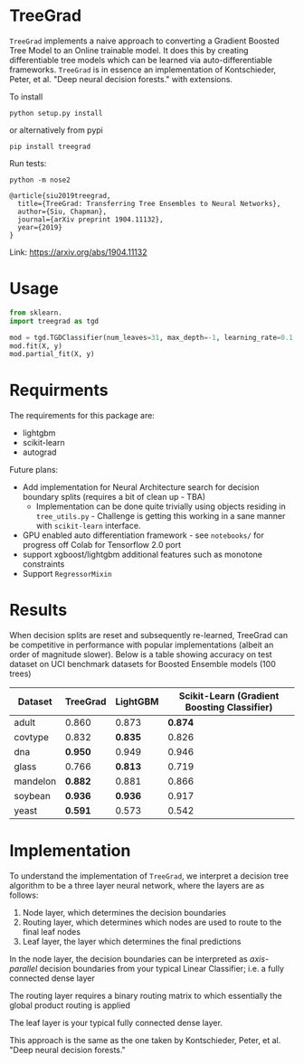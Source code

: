 # TreeGrad

`TreeGrad` implements a naive approach to converting a Gradient Boosted Tree Model to an Online trainable model. It does this by creating differentiable tree models which can be learned via auto-differentiable frameworks. `TreeGrad` is in essence an implementation of Kontschieder, Peter, et al. "Deep neural decision forests." with extensions.

To install

```
python setup.py install
```

or alternatively from pypi


```
pip install treegrad
```

Run tests:

```
python -m nose2
```

```
@article{siu2019treegrad,
  title={TreeGrad: Transferring Tree Ensembles to Neural Networks},
  author={Siu, Chapman},
  journal={arXiv preprint 1904.11132},
  year={2019}
}
```

Link: https://arxiv.org/abs/1904.11132


# Usage

```py
from sklearn.
import treegrad as tgd

mod = tgd.TGDClassifier(num_leaves=31, max_depth=-1, learning_rate=0.1, n_estimators=100, autograd_config={'refit_splits':False})
mod.fit(X, y)
mod.partial_fit(X, y)
```

# Requirments

The requirements for this package are:

*  lightgbm
*  scikit-learn
*  autograd

Future plans:

*  Add implementation for Neural Architecture search for decision boundary splits (requires a bit of clean up - TBA)
   *  Implementation can be done quite trivially using objects residing in `tree_utils.py` - Challenge is getting this working in a sane manner with `scikit-learn` interface.
*  GPU enabled auto differentiation framework - see `notebooks/` for progress off Colab for Tensorflow 2.0 port
*  support xgboost/lightgbm additional features such as monotone constraints
*  Support `RegressorMixin`

# Results

When decision splits are reset and subsequently re-learned, TreeGrad can be competitive in performance with popular implementations (albeit an order of magnitude slower). Below is a table showing accuracy on test dataset on UCI benchmark datasets for Boosted Ensemble models (100 trees)


| Dataset  | TreeGrad  | LightGBM  | Scikit-Learn (Gradient Boosting Classifier) |
| ---------| --------- | --------- | ------------------------------------------- |
| adult    | 0.860     | 0.873     | **0.874**                                   |
| covtype  | 0.832     | **0.835** | 0.826                                       |
| dna      | **0.950** | 0.949     | 0.946                                       |
| glass    | 0.766     | **0.813** | 0.719                                       |
| mandelon | **0.882** | 0.881     | 0.866                                       |
| soybean  | **0.936** | **0.936** | 0.917                                       |
| yeast    | **0.591** | 0.573     | 0.542                                       |


# Implementation

<!-- insert link to arxiv paper -->

To understand the implementation of `TreeGrad`, we interpret a decision tree algorithm to be a three layer neural network, where the layers are as follows:

1.  Node layer, which determines the decision boundaries
2.  Routing layer, which determines which nodes are used to route to the final leaf nodes
3.  Leaf layer, the layer which determines the final predictions

In the node layer, the decision boundaries can be interpreted as _axis-parallel_ decision boundaries from your typical Linear Classifier; i.e. a fully connected dense layer

The routing layer requires a binary routing matrix to which essentially the global product routing is applied

The leaf layer is your typical fully connected dense layer.

This approach is the same as the one taken by Kontschieder, Peter, et al. "Deep neural decision forests."

